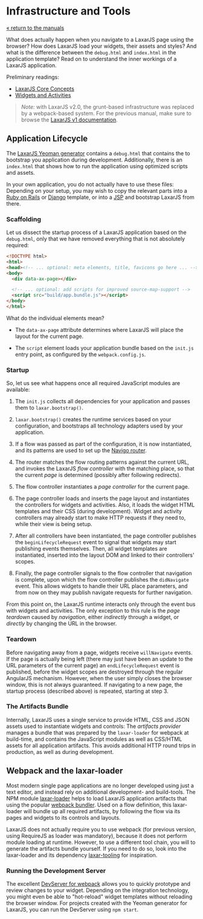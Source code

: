 # Infrastructure and Tools

[« return to the manuals](index.md)

What does actually happen when you navigate to a LaxarJS page using the browser?
How does LaxarJS load your widgets, their assets and styles?
And what is the difference between the `debug.html` and `index.html` in the application template?
Read on to understand the inner workings of a LaxarJS application.

Preliminary readings:

* [LaxarJS Core Concepts](../concepts.md)
* [Widgets and Activities](./widgets_and_activities.md)

> *Note:* with LaxarJS v2.0, the grunt-based infrastructure was replaced by a webpack-based system.
> For the previous manual, make sure to browse the [LaxarJS v1 documentation](https://laxarjs.org/docs/laxar-v1-latest/).


## Application Lifecycle

The [LaxarJS Yeoman generator](//github.com/LaxarJS/generator-laxarjs) contains a `debug.html` that contains the to bootstrap you application during development.
Additionally, there is an `index.html` that shows how to run the application using optimized scripts and assets.

In your own application, you do not actually have to use these files:
Depending on your setup, you may wish to copy the relevant parts into a [Ruby on Rails](http://rubyonrails.org/) or [Django](https://www.djangoproject.com/) template, or into a [JSP](http://en.wikipedia.org/wiki/JavaServer_Pages) and bootstrap LaxarJS from there.


### Scaffolding

Let us dissect the startup process of a LaxarJS application based on the `debug.html`, only that we have removed everything that is not absolutely required:

```HTML
<!DOCTYPE html>
<html>
<head><!-- ... optional: meta elements, title, favicons go here ... --></head>
<body>
  <div data-ax-page></div>

  <!-- ... optional: add scripts for improved source-map-support -->
  <script src="build/app.bundle.js"></script>
</body>
</html>
```

What do the individual elements mean?

  * The `data-ax-page` attribute determines where LaxarJS will place the layout for the current page.

  * The `script` element loads your application bundle based on the `init.js` entry point, as configured by the `webpack.config.js`.


### Startup

So, let us see what happens once all required JavaScript modules are available:

  1. The `init.js` collects all dependencies for your application and passes them to `laxar.bootstrap()`.

  2. `laxar.bootstrap()` creates the runtime services based on your configuration, and bootstraps all technology adapters used by your application.

  3. If a flow was passed as part of the configuration, it is now instantiated, and its patterns are used to set up the [Navigo router](https://www.npmjs.com/package/navigo).

  4. The router matches the flow routing patterns against the current URL, and invokes the LaxarJS _flow controller_ with the matching place, so that the current _page_ is determined (possibly after following redirects).

  5. The flow controller instantiates a _page controller_ for the current page.

  6. The page controller loads and inserts the page layout and instantiates the controllers for widgets and activities.
  Also, it loads the widget HTML templates and their CSS (during development).
  Widget and activity controllers may already start to make HTTP requests if they need to, while their view is being setup.

  7. After all controllers have been instantiated, the page controller publishes the `beginLifecycleRequest` event to signal that widgets may start publishing events themselves.
  Then, all widget templates are instantiated, inserted into the layout DOM and linked to their controllers' scopes.

  8. Finally, the page controller signals to the flow controller that navigation is complete, upon which the flow controller publishes the `didNavigate` event.
  This allows widgets to handle their URL place parameters, and from now on they may publish navigate requests for further navigation.

From this point on, the LaxarJS runtime interacts only through the event bus with widgets and activities.
The only exception to this rule is the _page teardown_ caused by _navigation_, either _indirectly_ through a widget, or _directly_ by changing the URL in the browser.


### Teardown

Before navigating away from a page, widgets receive `willNavigate` events.
If the page is actually being left (there may just have been an update to the URL parameters of the current page) an `endLifecycleRequest` event is published, before the widget scopes are destroyed through the regular AngularJS mechanism.
However, when the user simply closes the browser window, this is not always guaranteed.
If navigating to a new page, the startup process (described above) is repeated, starting at step 3.


### The Artifacts Bundle

Internally, LaxarJS uses a single service to provide HTML, CSS and JSON assets used to instantiate widgets and controls:
The _artifacts provider_ manages a bundle that was prepared by the `laxar-loader` for webpack at build-time, and contains the JavaScript modules as well as CSS/HTML assets for all application artifacts.
This avoids additional HTTP round trips in production, as well as during development.


## Webpack and the laxar-loader

Most modern single page applications are no longer developed using just a text editor, and instead rely on additional development- and build-tools.
The NPM module [laxar-loader](laxarjs.org/docs/laxar-loader-v2-latest/) helps to load LaxarJS application artifacts that using the popular [webpack bundler](https://webpack.js.org/).
Used on a flow definition, this laxar-loader will bundle up all required artifacts, by following the flow via its pages and widgets to its controls and layouts.

LaxarJS does not actually require you to use webpack (for previous version, using RequireJS as loader was mandatory), because it does not perform module loading at runtime.
However, to use a different tool chain, you will to generate the artifacts bundle yourself.
If you need to do so, look into the laxar-loader and its dependency [laxar-tooling](laxarjs.org/docs/laxar-tooling-v2-latest/) for inspiration.


### Running the Development Server

The excellent [DevServer for webpack](https://webpack.js.org/configuration/dev-server/) allows you to quickly prototype and review changes to your widget.
Depending on the integration technology, you might even be able to "hot-reload" widget templates without reloading the browser window.
For projects created with the Yeoman generator for LaxarJS, you can run the DevServer using `npm start`.
